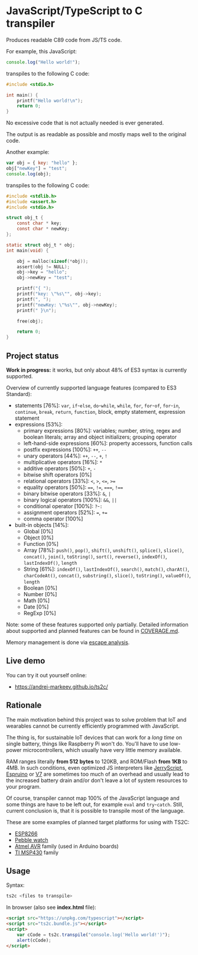 JavaScript/TypeScript to C transpiler
=====================================

Produces readable C89 code from JS/TS code.

For example, this JavaScript:

```javascript
console.log("Hello world!");
```

transpiles to the following C code:

```c
#include <stdio.h>

int main() {
    printf("Hello world!\n");
    return 0;
}
```

No excessive code that is not actually needed is ever generated.

The output is as readable as possible and mostly maps well to the original code.

Another example:

```javascript
var obj = { key: "hello" };
obj["newKey"] = "test";
console.log(obj);
```

transpiles to the following C code:

```c
#include <stdlib.h>
#include <assert.h>
#include <stdio.h>

struct obj_t {
    const char * key;
    const char * newKey;
};

static struct obj_t * obj;
int main(void) {

    obj = malloc(sizeof(*obj));
    assert(obj != NULL);
    obj->key = "hello";
    obj->newKey = "test";

    printf("{ ");
    printf("key: \"%s\"", obj->key);
    printf(", ");
    printf("newKey: \"%s\"", obj->newKey);
    printf(" }\n");

    free(obj);

    return 0;
}
```


Project status
--------------

__**Work in progress:**__ it works, but only about 48% of ES3 syntax is currently supported.

Overview of currently supported language features (compared to ES3 Standard):

 - statements [76%]: `var`, `if`-`else`, `do`-`while`, `while`, `for`, `for`-`of`, `for`-`in`, `continue`, `break`, `return`, `function`, block, empty statement, expression statement
 - expressions [53%]:
    - primary expressions [80%]: variables; number, string, regex and boolean literals; array and object initializers; grouping operator
    - left-hand-side expressions [60%]: property accessors, function calls
    - postfix expressions [100%]: `++`, `--`
    - unary operators [44%]: `++`, `--`, `+`, `!`
    - multiplicative operators [16%]: `*`
    - additive operators [50%]: `+`, `-`
    - bitwise shift operators [0%]
    - relational operators [33%]: `<`, `>`, `<=`, `>=`
    - equality operators [50%]: `==`, `!=`, `===`, `!==`
    - binary bitwise operators [33%]: `&`, `|`
    - binary logical operators [100%]: `&&`, `||`
    - conditional operator [100%]: `?`-`:`
    - assignment operators [52%]: `=`, `+=`
    - comma operator [100%]
 - built-in objects [14%]:
    - Global [0%]
    - Object [0%]
    - Function [0%]
    - Array [78%]: `push()`, `pop()`, `shift()`, `unshift()`, `splice()`, `slice()`, `concat()`, `join()`, `toString()`, `sort()`, `reverse()`, `indexOf()`, `lastIndexOf()`, `length`
    - String [61%]: `indexOf()`, `lastIndexOf()`, `search()`, `match()`, `charAt()`, `charCodeAt()`, `concat()`, `substring()`, `slice()`, `toString()`, `valueOf()`, `length`
    - Boolean [0%]
    - Number [0%]
    - Math [0%]
    - Date [0%]
    - RegExp [0%]

Note: some of these features supported only partially.
Detailed information about supported and planned features can be found in [COVERAGE.md](https://github.com/andrei-markeev/ts2c/blob/master/COVERAGE.md).

Memory management is done via [escape analysis](https://en.wikipedia.org/wiki/Escape_analysis).

Live demo
---------

You can try it out yourself online:

 - https://andrei-markeev.github.io/ts2c/

Rationale
---------

The main motivation behind this project was to solve problem that IoT and wearables cannot be currently efficiently
programmed with JavaScript.

The thing is, for sustainable IoT devices that can work for a *long time* on single battery, things like
Raspberry Pi won't do. You'll have to use low-power microcontrollers, which usually have very little memory available.

RAM ranges literally **from 512 bytes** to 120KB, and ROM/Flash **from 1KB** to 4MB. In such conditions, even
optimized JS interpreters like [JerryScript](https://github.com/Samsung/jerryscript),
[Espruino](https://github.com/espruino/Espruino) or [V7](https://github.com/cesanta/v7) are sometimes too
much of an overhead and usually lead to the increased battery drain and/or don't leave a lot of system
resources to your program.

Of course, transpiler cannot map 100% of the JavaScript language and some things are have to be left out,
for example `eval` and `try`-`catch`. Still, current conclusion is, that it is possible to transpile most of the
language.

These are some examples of planned target platforms for using with TS2C:
 - [ESP8266](https://en.wikipedia.org/wiki/ESP8266)
 - [Pebble watch](https://en.wikipedia.org/wiki/Pebble_(watch))
 - [Atmel AVR](https://en.wikipedia.org/wiki/Atmel_AVR#Basic_families) family (used in Arduino boards)
 - [TI MSP430](https://en.wikipedia.org/wiki/TI_MSP430) family


Usage
-----

Syntax:
```sh
ts2c <files to transpile>
```

In browser (also see **index.html** file):
```html
<script src="https://unpkg.com/typescript"></script>
<script src="ts2c.bundle.js"></script>
<script>
    var cCode = ts2c.transpile("console.log('Hello world!')");
    alert(cCode);
</script>
```
